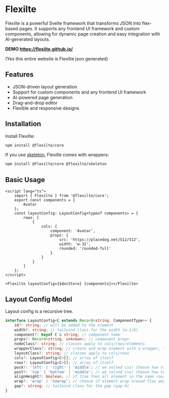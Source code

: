 # Flexilte

Flexilte is a powerful Svelte framework that transforms JSON into flex-based pages. It supports any frontend UI framework and custom components, allowing for dynamic page creation and easy integration with AI-generated layouts.

**DEMO https://flexilte.github.io/**

(Yes this entire website is Flexilte json generated)

## Features

- JSON-driven layout generation
- Support for custom components and any frontend UI framework
- AI-powered page generation
- Drag-and-drop editor
- Flexible and responsive designs

## Installation

Install Flexilte:

```bash
npm install @flexilte/core
```

If you use [skeleton](https://github.com/skeletonlabs/skeleton), Flexilte comes with wrappers:

```bash
npm install @flexilte/core @flexilte/skeleton
```

## Basic Usage

```svelte
<script lang="ts">
	import { Flexilte } from '@flexilte/core';
	export const components = {
		Avatar
	};
	const layoutConfig: LayoutConfig<typeof components> = {
		rows: [
			{
				cols: {
					component: 'Avatar',
					props: {
						src: 'https://placedog.net/512/512',
						width: 'w-32',
						rounded: 'rounded-full'
					}
				}
			}
		]
	};
</script>

<Flexilte layoutConfig={$docStore} {components}></Flexilte>
```

## Layout Config Model

Layout config is a recursive tree.

```ts
interface LayoutConfig<C extends Record<string, ComponentType>> {
	id?: string; // will be added to the element
	width?: string; // tailwind class for the width (w-1/6)
	component?: keyof C & string; // component name
	props?: Record<string, unknown>; // component props
	nodeClass?: string; // classes apply to cols/rows/elements
	wrapperClass?: string; // create and wrap element with a wrapper, this is a short hand for components that doesn't like flex box
	layoutClass?: string; // classes apply to cols/rows
	cols?: LayoutConfig<C>[]; // array of itself
	rows?: LayoutConfig<C>[]; // array of itself
	posX?: 'left' | 'right' | 'middle'; // we solved css! choose how to position your element horizontally
	posY?: 'top' | 'bottom' | 'middle'; // we solved css! choose how to position your element vertically
	alignHeight?: boolean; // if true then all element in the same row/col will align at the bottom
	wrap?: 'wrap' | 'nowrap'; // choose if element wrap around flex way
	gap?: string; // tailwind class for the gap (gap-4)
}
```
